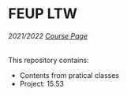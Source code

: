 # FEUP LTW

###### 2021/2022 <a href="https://sigarra.up.pt/feup/pt/ucurr_geral.ficha_uc_view?pv_ocorrencia_id=501681">Course Page</a>

This repository contains:
- Contents from pratical classes
- Project: 15.53